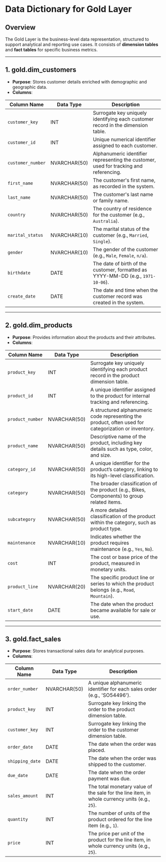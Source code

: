 # Data Dictionary for Gold Layer

## Overview

The Gold Layer is the business-level data representation, structured to support analytical and reporting use cases. It consists of **dimension tables** and **fact tables** for specific business metrics.

---

## 1. gold.dim_customers

- **Purpose**: Stores customer details enriched with demographic and geographic data.
- **Columns**:

| Column Name     | Data Type      | Description                                                                 |
|------------------|----------------|--------------------------------------------------------------------------------|
| `customer_key`   | INT            | Surrogate key uniquely identifying each customer record in the dimension table. |
| `customer_id`    | INT            | Unique numerical identifier assigned to each customer.                     |
| `customer_number`| NVARCHAR(50)   | Alphanumeric identifier representing the customer, used for tracking and referencing. |
| `first_name`     | NVARCHAR(50)   | The customer's first name, as recorded in the system.                      |
| `last_name`      | NVARCHAR(50)   | The customer's last name or family name.                                   |
| `country`        | NVARCHAR(50)   | The country of residence for the customer (e.g., `Australia`).           |
| `marital_status` | NVARCHAR(10)   | The marital status of the customer (e.g., `Married`, `Single`).        |
| `gender`         | NVARCHAR(10)   | The gender of the customer (e.g., `Male`, `Female`, `n/a`).          |
| `birthdate`      | DATE           | The date of birth of the customer, formatted as YYYY-MM-DD (e.g., `1971-10-06`). |
| `create_date`    | DATE           | The date and time when the customer record was created in the system.      |

---

## 2. gold.dim_products

- **Purpose**: Provides information about the products and their attributes.
- **Columns**:

| Column Name           | Data Type      | Description                                                                 |
|------------------------|----------------|--------------------------------------------------------------------------------|
| `product_key`          | INT            | Surrogate key uniquely identifying each product record in the product dimension table. |
| `product_id`           | INT            | A unique identifier assigned to the product for internal tracking and referencing. |
| `product_number`       | NVARCHAR(50)   | A structured alphanumeric code representing the product, often used for categorization or inventory. |
| `product_name`         | NVARCHAR(50)   | Descriptive name of the product, including key details such as type, color, and size. |
| `category_id`          | NVARCHAR(50)   | A unique identifier for the product’s category, linking to its high-level classification. |
| `category`             | NVARCHAR(50)   | The broader classification of the product (e.g., Bikes, Components) to group related items. |
| `subcategory`          | NVARCHAR(50)   | A more detailed classification of the product within the category, such as product type. |
| `maintenance`          | NVARCHAR(10)   | Indicates whether the product requires maintenance (e.g., `Yes`, `No`).     |
| `cost`                 | INT            | The cost or base price of the product, measured in monetary units.          |
| `product_line`         | NVARCHAR(20)   | The specific product line or series to which the product belongs (e.g., `Road`, `Mountain`). |
| `start_date`           | DATE           | The date when the product became available for sale or use.                |

---

## 3. gold.fact_sales

- **Purpose**: Stores transactional sales data for analytical purposes.
- **Columns**:

| Column Name     | Data Type     | Description                                                                 |
|------------------|----------------|--------------------------------------------------------------------------------|
| `order_number`   | NVARCHAR(50)   | A unique alphanumeric identifier for each sales order (e.g., 'SO54496').   |
| `product_key`    | INT            | Surrogate key linking the order to the product dimension table.            |
| `customer_key`   | INT            | Surrogate key linking the order to the customer dimension table.           |
| `order_date`     | DATE           | The date when the order was placed.                                        |
| `shipping_date`  | DATE           | The date when the order was shipped to the customer.                       |
| `due_date`       | DATE           | The date when the order payment was due.                                   |
| `sales_amount`   | INT            | The total monetary value of the sale for the line item, in whole currency units (e.g., `25`). |
| `quantity`       | INT            | The number of units of the product ordered for the line item (e.g., `1`).    |
| `price`          | INT            | The price per unit of the product for the line item, in whole currency units (e.g., `25`). |

